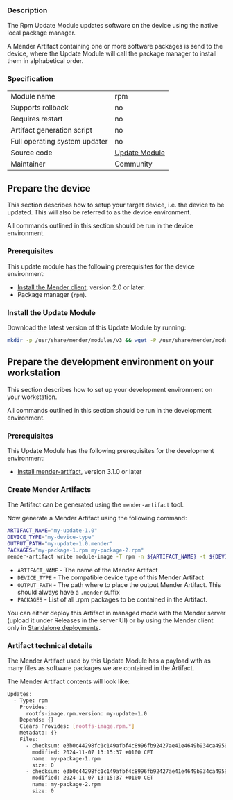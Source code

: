 ### Description

The Rpm Update Module updates software on the device using the native local package manager.

A Mender Artifact containing one or more software packages is send to the device, where the Update Module will call the package manager to install them in alphabetical order.

### Specification

|||
| --- | --- |
|Module name|rpm|
|Supports rollback|no|
|Requires restart|no|
|Artifact generation script|no|
|Full operating system updater|no|
|Source code|[Update Module](https://github.com/mendersoftware/mender-update-modules/tree/master/rpm/module/rpm)|
|Maintainer|Community|

## Prepare the device

This section describes how to setup your target device, i.e. the device to be updated. This will also be referred to as the device environment.

All commands outlined in this section should be run in the device environment.

### Prerequisites

This update module has the following prerequisites for the device environment:

* [Install the Mender client](https://docs.mender.io/client-installation/install-with-debian-package), version 2.0 or later.
* Package manager (`rpm`).

### Install the Update Module

Download the latest version of this Update Module by running:

```bash
mkdir -p /usr/share/mender/modules/v3 && wget -P /usr/share/mender/modules/v3 https://raw.githubusercontent.com/mendersoftware/mender-update-modules/master/rpm/module/rpm
```

## Prepare the development environment on your workstation

This section describes how to set up your development environment on your workstation.

All commands outlined in this section should be run in the development environment.

### Prerequisites

This Update Module has the following prerequisites for the development environment:

* [Install mender-artifact](https://docs.mender.io/downloads), version 3.1.0 or later

### Create Mender Artifacts

The Artifact can be generated using the `mender-artifact` tool. 

Now generate a Mender Artifact using the following command:

```bash
ARTIFACT_NAME="my-update-1.0"
DEVICE_TYPE="my-device-type"
OUTPUT_PATH="my-update-1.0.mender"
PACKAGES="my-package-1.rpm my-package-2.rpm"
mender-artifact write module-image -T rpm -n ${ARTIFACT_NAME} -t ${DEVICE_TYPE} -o ${OUTPUT_PATH} -f $(echo "$PACKAGES" | sed -e 's/ / -f /g')
```

* `ARTIFACT_NAME`  - The name of the Mender Artifact
* `DEVICE_TYPE`  - The compatible device type of this Mender Artifact
* `OUTPUT_PATH`  - The path where to place the output Mender Artifact. This should always have a  `.mender`  suffix
* `PACKAGES` - List of all .rpm packages to be contained in the Artifact.

You can either deploy this Artifact in managed mode with the Mender server (upload it under Releases in the server UI) or by using the Mender client only in [Standalone deployments](https://docs.mender.io/artifact-creation/standalone-deployment).

### Artifact technical details

The Mender Artifact used by this Update Module has a payload with as many files as software packages we are contained in the Artifact.

The Mender Artifact contents will look like:

```bash
Updates:
  - Type: rpm
    Provides:
      rootfs-image.rpm.version: my-update-1.0
    Depends: {}
    Clears Provides: [rootfs-image.rpm.*]
    Metadata: {}
    Files:
      - checksum: e3b0c44298fc1c149afbf4c8996fb92427ae41e4649b934ca495991b7852b855
        modified: 2024-11-07 13:15:37 +0100 CET
        name: my-package-1.rpm
        size: 0
      - checksum: e3b0c44298fc1c149afbf4c8996fb92427ae41e4649b934ca495991b7852b855
        modified: 2024-11-07 13:15:37 +0100 CET
        name: my-package-2.rpm
        size: 0
```

